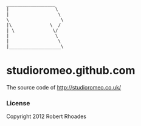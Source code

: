 ```
__________________
|                 \
|                  \
\                   \
|\              \  /
| \              \/
|                 \
|                  \
|___________________\
```

# studioromeo.github.com
The source code of http://studioromeo.co.uk/

### License
Copyright 2012 Robert Rhoades
